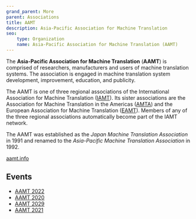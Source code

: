 ```yaml
---
grand_parent: More
parent: Associations
title: AAMT
description: Asia-Pacific Association for Machine Translation
seo:
    type: Organization
    name: Asia-Pacific Association for Machine Translation (AAMT)
---
```


The **Asia-Pacific Association for Machine Translation** (**AAMT**) is comprised of researchers, manufacturers and users of machine translation systems.
The association is engaged in machine translation system development, improvement, education, and publicity.

The AAMT is one of three regional associations of the International Association for Machine Translation \([IAMT](/iamt)\).
Its sister associations are the Association for Machine Translation in the Americas \([AMTA](/amta)\) and the European Association for Machine Translation \([EAMT](/eamt)\).
Members of any of the three regional associations automatically become part of the IAMT network.

The AAMT was established as the *Japan Machine Translation Association* in 1991 and renamed to the *Asia-Pacific Machine Translation Association* in 1992.

[aamt.info](https://aamt.info/)

## Events

- [AAMT 2022](/aamt-2022)
- [AAMT 2020](/aamt-2020)
- [AAMT 2029](/aamt-2019)
- [AAMT 2021](/aamt-2021)
